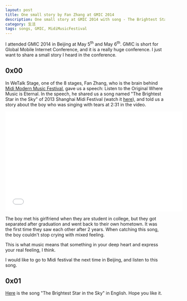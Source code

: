 ```yaml
---
layout: post 
title: One small story by Fan Zhang at GMIC 2014
description: One small story at GMIC 2014 with song - The Brightest Star in the Sky
category: 生活
tags: songs, GMIC, MidiMusicFestival
---
```


I attended GMIC 2014 in Beijing at May 5<sup>th</sup> and May 6<sup>th</sup>.
GMIC is short for Global Mobile Internet Conference, and it is a really huge conference.
I just want to share a small story I heard in the conference.
<!--more-->

## **0x00**

In WeTalk Stage, one of the 8 stages, Fan Zhang, who is the brain behind
[Midi Modern Music Festival](http://en.wikipedia.org/wiki/Midi_Music_Festival), gave us a speech: Listen to the Original Where Music is Eternal.
In the speech, he shared us a song named "The Brightest Star in the Sky" of 2013 Shanghai Midi Festival
(watch it [here](https://www.youtube.com/watch?v=Z7qgMJCmAHs)), and told us a story about the boy
who was singing with tears at 2:31 in the video.

<iframe width="560" height="315" src="//www.youtube.com/embed/Z7qgMJCmAHs" frameborder="0" allowfullscreen></iframe>

The boy met his girlfriend when they are student in college,
but they got separated after graduation and went back to their own hometown. It was the first time they saw each other
after 2 years. When catching this song, the boy couldn't stop crying with mixed feeling.

This is what music means that something in your deep heart and express your real feeling, I think.

I would like to go to Midi festival the next time in Beijing, and listen to this song.

## **0x01**

[Here](http://smileboxx.blogspot.com/2013/08/escape-plan-brightest-star-in-night-sky.html) is the song
"The Brightest Star in the Sky" in English. Hope you like it.
